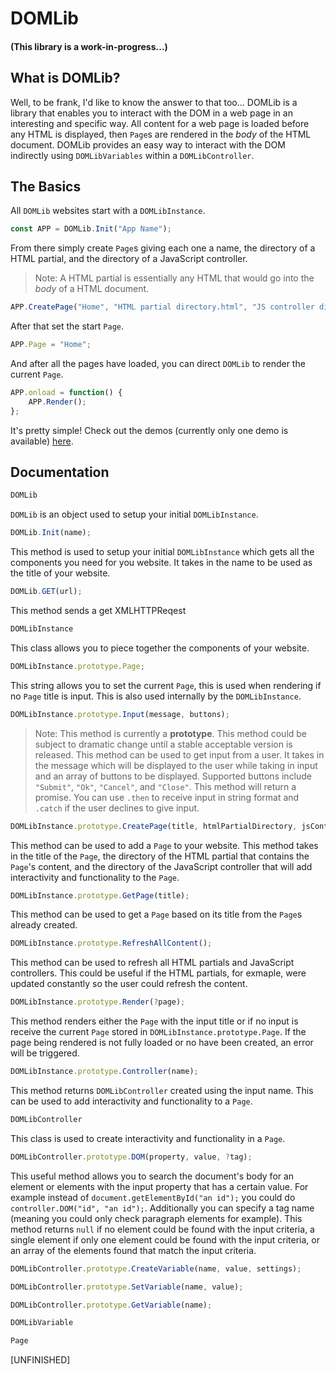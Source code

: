 # DOMLib
#### (This library is a work-in-progress...)

## What is DOMLib?
Well, to be frank, I'd like to know the answer to that too... DOMLib is a library that enables you to interact with the DOM in a web page in an interesting and specific way. All content for a web page is loaded before any HTML is displayed, then `Page`s are rendered in the _body_ of the HTML document. DOMLib provides an easy way to interact with the DOM indirectly using `DOMLibVariables` within a `DOMLibController`.

## The Basics
All `DOMLib` websites start with a `DOMLibInstance`.
```js
const APP = DOMLib.Init("App Name");
```

From there simply create `Page`s giving each one a name, the directory of a HTML partial, and the directory of a JavaScript controller.
> Note: A HTML partial is essentially any HTML that would go into the _body_ of a HTML document.
```js
APP.CreatePage("Home", "HTML partial directory.html", "JS controller directory.js");
```

After that set the start `Page`.
```js
APP.Page = "Home";
```

And after all the pages have loaded, you can direct `DOMLib` to render the current `Page`.
```js
APP.onload = function() {
	APP.Render();
};
```

It's pretty simple! Check out the demos (currently only one demo is available) [here](https://github.com/Matt-DESTROYER/CDN/tree/main/JS/DOMLib/Demos).

## Documentation
```js
DOMLib
```
`DOMLib` is an object used to setup your initial `DOMLibInstance`.

```js
DOMLib.Init(name);
```
This method is used to setup your initial `DOMLibInstance` which gets all the components you need for you website. It takes in the name to be used as the title of your website.

```js
DOMLib.GET(url);
```
This method sends a get XMLHTTPReqest

```js
DOMLibInstance
```
This class allows you to piece together the components of your website.

```js
DOMLibInstance.prototype.Page;
```
This string allows you to set the current `Page`, this is used when rendering if no `Page` title is input. This is also used internally by the `DOMLibInstance`.

```js
DOMLibInstance.prototype.Input(message, buttons);
```
> Note: This method is currently a **prototype**. This method could be subject to dramatic change until a stable acceptable version is released.
This method can be used to get input from a user. It takes in the message which will be displayed to the user while taking in input and an array of buttons to be displayed. Supported buttons include `"Submit"`, `"Ok"`, `"Cancel"`, and `"Close"`. This method will return a promise. You can use `.then` to receive input in string format and `.catch` if the user declines to give input.

```js
DOMLibInstance.prototype.CreatePage(title, htmlPartialDirectory, jsControllerDirectory);
```
This method can be used to add a `Page` to your website. This method takes in the title of the `Page`, the directory of the HTML partial that contains the `Page`'s content, and the directory of the JavaScript controller that will add interactivity and functionality to the `Page`.

```js
DOMLibInstance.prototype.GetPage(title);
```
This method can be used to get a `Page` based on its title from the `Page`s already created.

```js
DOMLibInstance.prototype.RefreshAllContent();
```
This method can be used to refresh all HTML partials and JavaScript controllers. This could be useful if the HTML partials, for exmaple, were updated constantly so the user could refresh the content.

```js
DOMLibInstance.prototype.Render(?page);
```
This method renders either the `Page` with the input title or if no input is receive the current `Page` stored in `DOMLibInstance.prototype.Page`. If the page being rendered is not fully loaded or no have been created, an error will be triggered.

```js
DOMLibInstance.prototype.Controller(name);
```
This method returns `DOMLibController` created using the input name. This can be used to add interactivity and functionality to a `Page`.

```js
DOMLibController
```
This class is used to create interactivity and functionality in a `Page`.

```js
DOMLibController.prototype.DOM(property, value, ?tag);
```
This useful method allows you to search the document's body for an element or elements with the input property that has a certain value. For example instead of `document.getElementById("an id");` you could do `controller.DOM("id", "an id");`. Additionally you can specify a tag name (meaning you could only check paragraph elements for example). This method returns `null` if no element could be found with the input criteria, a single element if only one element could be found with the input criteria, or an array of the elements found that match the input criteria.

```js
DOMLibController.prototype.CreateVariable(name, value, settings);
```

```js
DOMLibController.prototype.SetVariable(name, value);
```

```js
DOMLibController.prototype.GetVariable(name);
```

```js
DOMLibVariable
```

```js
Page
```

[UNFINISHED]
